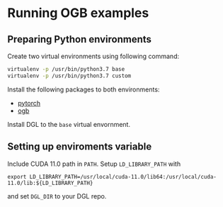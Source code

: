 # Running OGB examples
## Preparing Python environments
Create two virtual environments using following command:
```bash
virtualenv -p /usr/bin/python3.7 base
virtualenv -p /usr/bin/python3.7 custom
```
Install the following packages to both environments:
* [pytorch](https://pytorch.org/get-started/locally/)
* [ogb](https://ogb.stanford.edu/docs/home/)

Install DGL to the `base` virtual envornment.
## Setting up enviroments variable
Include CUDA 11.0 path in `PATH`.
Setup `LD_LIBRARY_PATH` with 
```
export LD_LIBRARY_PATH=/usr/local/cuda-11.0/lib64:/usr/local/cuda-11.0/lib:${LD_LIBRARY_PATH}
```
and set `DGL_DIR` to your DGL repo.
